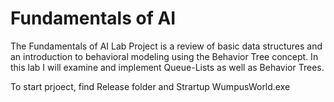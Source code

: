 # Fundamentals of AI
The Fundamentals of AI Lab Project is a review of basic data structures and an
introduction to behavioral modeling using the Behavior Tree concept. In this lab I will
examine and implement Queue-Lists as well as Behavior Trees.

To start prjoect, find Release folder and Strartup WumpusWorld.exe
